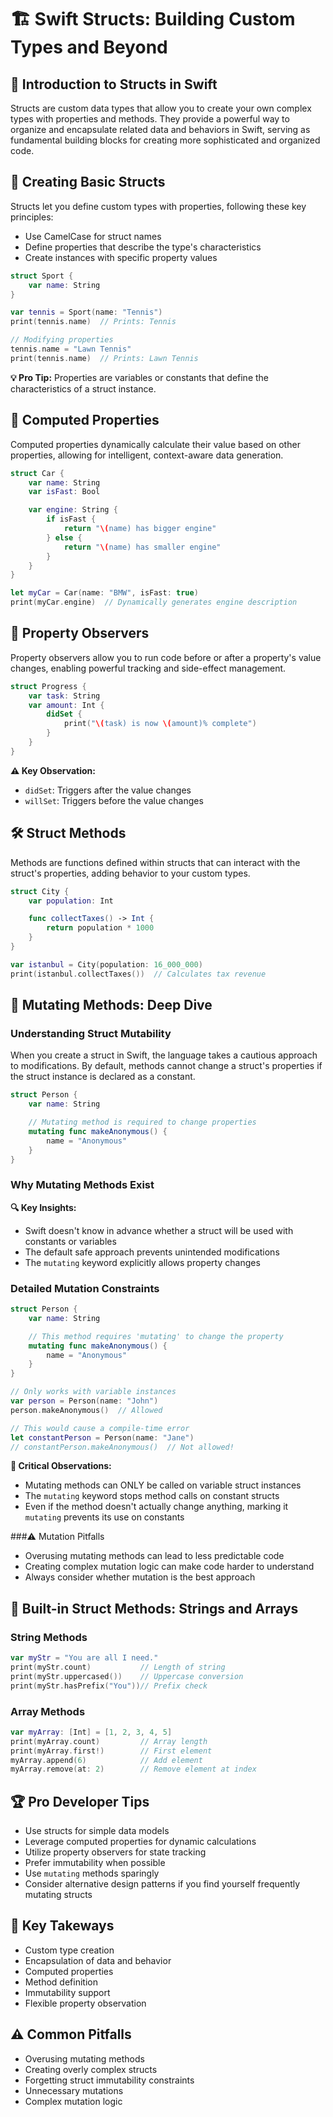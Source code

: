 
# 🏗️ Swift Structs: Building Custom Types and Beyond

## 📘 Introduction to Structs in Swift
Structs are custom data types that allow you to create your own complex types with properties and methods. They provide a powerful way to organize and encapsulate related data and behaviors in Swift, serving as fundamental building blocks for creating more sophisticated and organized code.

## 🧱 Creating Basic Structs
Structs let you define custom types with properties, following these key principles:
- Use CamelCase for struct names
- Define properties that describe the type's characteristics
- Create instances with specific property values

```swift
struct Sport {
    var name: String
}

var tennis = Sport(name: "Tennis")
print(tennis.name)  // Prints: Tennis

// Modifying properties
tennis.name = "Lawn Tennis"
print(tennis.name)  // Prints: Lawn Tennis
```

**💡 Pro Tip:** Properties are variables or constants that define the characteristics of a struct instance.

## 🧮 Computed Properties
Computed properties dynamically calculate their value based on other properties, allowing for intelligent, context-aware data generation.

```swift
struct Car {
    var name: String
    var isFast: Bool

    var engine: String {
        if isFast {
            return "\(name) has bigger engine"
        } else {
            return "\(name) has smaller engine"
        }
    }
}

let myCar = Car(name: "BMW", isFast: true)
print(myCar.engine)  // Dynamically generates engine description
```

## 🚨 Property Observers
Property observers allow you to run code before or after a property's value changes, enabling powerful tracking and side-effect management.

```swift
struct Progress {
    var task: String
    var amount: Int {
        didSet {
            print("\(task) is now \(amount)% complete")
        }
    }
}
```

**⚠️ Key Observation:**
- `didSet`: Triggers after the value changes
- `willSet`: Triggers before the value changes

## 🛠️ Struct Methods
Methods are functions defined within structs that can interact with the struct's properties, adding behavior to your custom types.

```swift
struct City {
    var population: Int

    func collectTaxes() -> Int {
        return population * 1000
    }
}

var istanbul = City(population: 16_000_000)
print(istanbul.collectTaxes())  // Calculates tax revenue
```

## 🔄 Mutating Methods: Deep Dive

### Understanding Struct Mutability

When you create a struct in Swift, the language takes a cautious approach to modifications. By default, methods cannot change a struct's properties if the struct instance is declared as a constant.

```swift
struct Person {
    var name: String

    // Mutating method is required to change properties
    mutating func makeAnonymous() {
        name = "Anonymous"
    }
}
```

### Why Mutating Methods Exist

**🔍 Key Insights:**
- Swift doesn't know in advance whether a struct will be used with constants or variables
- The default safe approach prevents unintended modifications
- The `mutating` keyword explicitly allows property changes

### Detailed Mutation Constraints

```swift
struct Person {
    var name: String

    // This method requires 'mutating' to change the property
    mutating func makeAnonymous() {
        name = "Anonymous"
    }
}

// Only works with variable instances
var person = Person(name: "John")
person.makeAnonymous()  // Allowed

// This would cause a compile-time error
let constantPerson = Person(name: "Jane")
// constantPerson.makeAnonymous()  // Not allowed!
```

**🚨 Critical Observations:**
- Mutating methods can ONLY be called on variable struct instances
- The `mutating` keyword stops method calls on constant structs
- Even if the method doesn't actually change anything, marking it `mutating` prevents its use on constants

###⚠️ Mutation Pitfalls
- Overusing mutating methods can lead to less predictable code
- Creating complex mutation logic can make code harder to understand
- Always consider whether mutation is the best approach

## 🧪 Built-in Struct Methods: Strings and Arrays

### String Methods
```swift
var myStr = "You are all I need."
print(myStr.count)           // Length of string
print(myStr.uppercased())    // Uppercase conversion
print(myStr.hasPrefix("You"))// Prefix check
```

### Array Methods
```swift
var myArray: [Int] = [1, 2, 3, 4, 5]
print(myArray.count)         // Array length
print(myArray.first!)        // First element
myArray.append(6)            // Add element
myArray.remove(at: 2)        // Remove element at index
```

## 🏆 Pro Developer Tips
- Use structs for simple data models
- Leverage computed properties for dynamic calculations
- Utilize property observers for state tracking
- Prefer immutability when possible
- Use `mutating` methods sparingly
- Consider alternative design patterns if you find yourself frequently mutating structs

## 🌟 Key Takeways
- Custom type creation
- Encapsulation of data and behavior
- Computed properties
- Method definition
- Immutability support
- Flexible property observation

## ⚠️ Common Pitfalls
- Overusing mutating methods
- Creating overly complex structs
- Forgetting struct immutability constraints
- Unnecessary mutations
- Complex mutation logic
